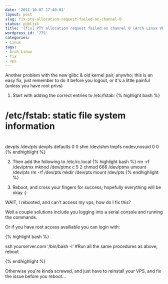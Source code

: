 ```yaml
---
date: '2011-10-07 17:40:01'
layout: post
slug: fix-pty-allocation-request-failed-on-channel-0
status: publish
title: '[fix] PTY allocation request failed on channel 0 (Arch Linux VPS)'
wordpress_id: '775'
categories:
- Linux
tags:
- Arch Linux
- fix
- vps
---
```


Another problem with the new glibc & old kernel pair, anywho; this is an easy fix, just remember to do it before you logout, or it's a little painful (unless you have root privs)



	
  1. Start with adding the correct entries to /etc/fstab:
{% highlight bash %}
#
# /etc/fstab: static file system information
#
# <file system>    <dir>    <type>    <options>    <dump>    <pass>
devpts                 /dev/pts      devpts    defaults            0      0
shm                    /dev/shm      tmpfs     nodev,nosuid        0      0
{% endhighlight %}

	
  2. Then add the following to /etc/rc.local
{% highlight bash %}
rm -rf /dev/ptmx
mknod /dev/ptmx c 5 2
chmod 666 /dev/ptmx
umount /dev/pts
rm -rf /dev/pts
mkdir /dev/pts
mount /dev/pts
{% endhighlight %}

	
  3. Reboot, and cross your fingers for success; hopefully everything will be okay :)


WAIT, I rebooted, and can't access my vps, how do I fix this?

Well a couple solutions include you logging into a serial console and running the commands.

Or if you have root access availiable you can login with:

{% highlight bash %}

ssh yourserver.com '/bin/bash -i' #Run all the same procedures as above, reboot

{% endhighlight %}

Otherwise you're kinda screwed, and just have to reinstall your VPS, and fix the issue before you reboot...
